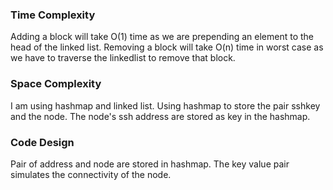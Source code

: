 ### Time Complexity

Adding a block will take O(1) time as we are prepending an element to the head of the linked list.
Removing a block will take O(n) time in worst case as we have to traverse the linkedlist to remove that block.

### Space Complexity

I am using hashmap and linked list. Using hashmap to store the pair sshkey and the node.
The node's ssh address are stored as key in the hashmap.

### Code Design

Pair of address and node are stored in hashmap. The key value pair simulates the connectivity of the node.